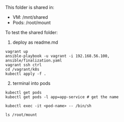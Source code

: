 This folder is shared in:
- VM: /mnt/shared
- Pods: /root/mount

To test the shared folder:
1. deploy as readme.md
```
vagrant up
ansible-playbook -u vagrant -i 192.168.56.100, ansible/finalization.yaml
vagrant ssh ctrl
cd /vagrant/k8s
kubectl apply -f .
```
2. terminal into pods
```
kubectl get pods
kubectl get pods -l app=app-service # get the name
```
```
kubectl exec -it <pod-name> -- /bin/sh
```
```
ls /root/mount
```